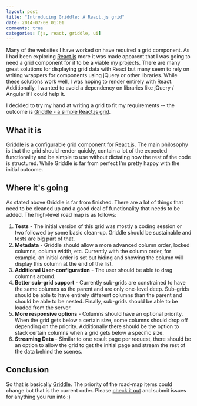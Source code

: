 ```yaml
---
layout: post
title: "Introducing Griddle: A React.js grid"
date: 2014-07-08 01:01
comments: true
categories: [js, react, griddle, ui]
---
```

Many of the websites I have worked on have required a grid component. As I had been exploring [React.js](http://facebook.github.io/react/) more it was made apparent that I was going to need a grid component for it to be a viable my projects. There are many great solutions for displaying grid data with React but many seem to rely  on writing wrappers for components using jQuery or other libraries. While these solutions work well, I was hoping to render entirely with React. Additionally, I wanted to avoid a dependency on libraries like jQuery / Angular if I could help it. 

I decided to try my hand at writing a grid to fit my requirements -- the outcome is [Griddle - a simple React.js grid](http://dynamictyped.github.io/Griddle/).

## What it is ##
[Griddle](http://dynamictyped.github.io/Griddle/) is a configurable grid component for React.js. The main philosophy is that the grid should render quickly, contain a lot of the expected functionality and be simple to use without dictating how the rest of the code is structured. While Griddle is far from perfect I'm pretty happy with the initial outcome. 

## Where it's going ##
As stated above Griddle is far from finished. There are a lot of things that need to be cleaned up and a good deal of functionality that needs to be added. The high-level road map is as follows: 

1. **Tests** - The initial version of this grid was mostly a coding session or two followed by some basic clean-up. Griddle should be sustainable and tests are big part of that. 
1. **Metadata** - Griddle should allow a more advanced column order, locked columns, column width, etc. Currently with the column order, for example, an initial order is set but hiding and showing the column will display this column at the end of the list.
1. **Additional User-configuration** - The user should be able to drag columns around. 
1. **Better sub-grid support** - Currently sub-grids are constrained to have the same columns as the parent and are only one-level deep. Sub-grids should be able to have entirely different columns than the parent and should be able to be nested. Finally, sub-grids should be able to be loaded from the server.
1. **More responsive options** - Columns should have an optional priority. When the grid gets below a certain size, some columns should drop off depending on the priority. Additionally there should be the option to stack certain columns when a grid gets below a specific size.  
1. **Streaming Data** - Similar to one result page per request, there should be an option to allow the grid to get the initial page and stream the rest of the data behind the scenes.

## Conclusion ##

So that is basically [Griddle](http://dynamictyped.github.io/Griddle/). The priority of the road-map items could change but that is the current order. Please [check it out](http://dynamictyped.github.io/Griddle/) and submit issues for anything you run into :)    
  